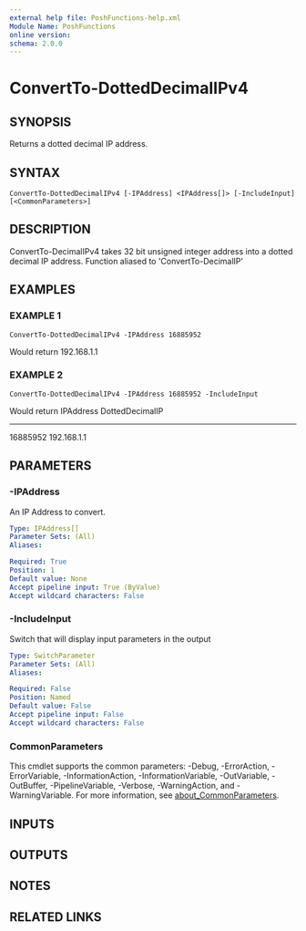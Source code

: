 ```yaml
---
external help file: PoshFunctions-help.xml
Module Name: PoshFunctions
online version:
schema: 2.0.0
---
```


# ConvertTo-DottedDecimalIPv4

## SYNOPSIS
Returns a dotted decimal IP address.

## SYNTAX

```
ConvertTo-DottedDecimalIPv4 [-IPAddress] <IPAddress[]> [-IncludeInput] [<CommonParameters>]
```

## DESCRIPTION
ConvertTo-DecimalIPv4 takes 32 bit unsigned integer address into a dotted decimal IP address.
Function aliased to 'ConvertTo-DecimalIP'

## EXAMPLES

### EXAMPLE 1
```
ConvertTo-DottedDecimalIPv4 -IPAddress 16885952
```

Would return
192.168.1.1

### EXAMPLE 2
```
ConvertTo-DottedDecimalIPv4 -IPAddress 16885952 -IncludeInput
```

Would return
IPAddress DottedDecimalIP
--------- ---------------
16885952 192.168.1.1

## PARAMETERS

### -IPAddress
An IP Address to convert.

```yaml
Type: IPAddress[]
Parameter Sets: (All)
Aliases:

Required: True
Position: 1
Default value: None
Accept pipeline input: True (ByValue)
Accept wildcard characters: False
```

### -IncludeInput
Switch that will display input parameters in the output

```yaml
Type: SwitchParameter
Parameter Sets: (All)
Aliases:

Required: False
Position: Named
Default value: False
Accept pipeline input: False
Accept wildcard characters: False
```

### CommonParameters
This cmdlet supports the common parameters: -Debug, -ErrorAction, -ErrorVariable, -InformationAction, -InformationVariable, -OutVariable, -OutBuffer, -PipelineVariable, -Verbose, -WarningAction, and -WarningVariable. For more information, see [about_CommonParameters](http://go.microsoft.com/fwlink/?LinkID=113216).

## INPUTS

## OUTPUTS

## NOTES

## RELATED LINKS
